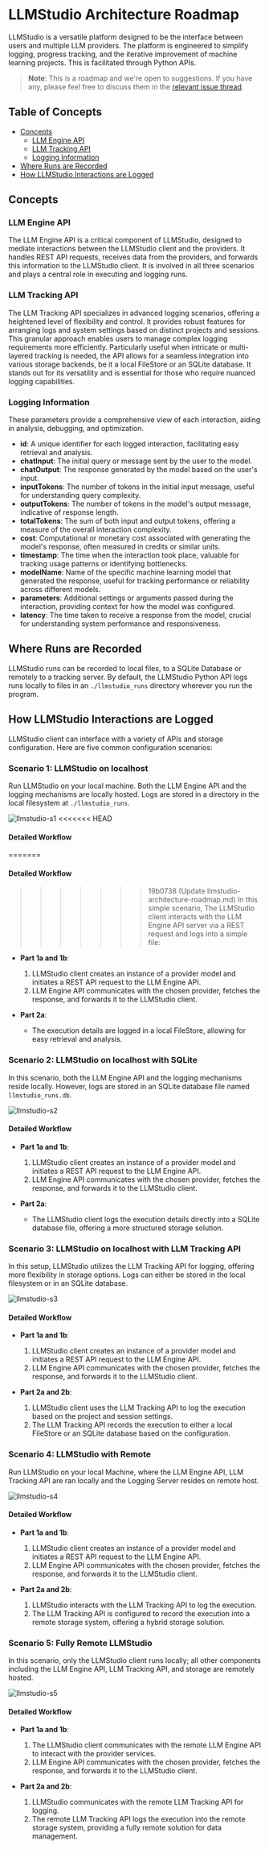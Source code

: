 ```

```

# LLMStudio Architecture Roadmap

LLMStudio is a versatile platform designed to be the interface between users and multiple LLM providers. The platform is engineered to simplify logging, progress tracking, and the iterative improvement of machine learning projects. This is facilitated through Python APIs.

> **Note**: This is a roadmap and we're open to suggestions. If you have any, please feel free to discuss them in the [relevant issue thread](https://github.com/TensorOpsAI/LLMstudio/issues/14).
## Table of Concepts

- [Concepts](#concepts)
  - [LLM Engine API](#llm-engine-api)
  - [LLM Tracking API](#llm-tracking-api)
  - [Logging Information](#logging-information)
- [Where Runs are Recorded](#where-runs-are-recorded)
- [How LLMStudio Interactions are Logged](#how-llmstudio-interactions-are-logged)

## Concepts

### LLM Engine API

The LLM Engine API is a critical component of LLMStudio, designed to mediate interactions between the LLMStudio client and the providers. It handles REST API requests, receives data from the providers, and forwards this information to the LLMStudio client. It is involved in all three scenarios and plays a central role in executing and logging runs.

### LLM Tracking API

The LLM Tracking API specializes in advanced logging scenarios, offering a heightened level of flexibility and control. It provides robust features for arranging logs and system settings based on distinct projects and sessions. This granular approach enables users to manage complex logging requirements more efficiently. Particularly useful when intricate or multi-layered tracking is needed, the API allows for a seamless integration into various storage backends, be it a local FileStore or an SQLite database. It stands out for its versatility and is essential for those who require nuanced logging capabilities.

### Logging Information

These parameters provide a comprehensive view of each interaction, aiding in analysis, debugging, and optimization.

- **id**: A unique identifier for each logged interaction, facilitating easy retrieval and analysis.
- **chatInput**: The initial query or message sent by the user to the model.
- **chatOutput**: The response generated by the model based on the user's input.
- **inputTokens**: The number of tokens in the initial input message, useful for understanding query complexity.
- **outputTokens**: The number of tokens in the model's output message, indicative of response length.
- **totalTokens**: The sum of both input and output tokens, offering a measure of the overall interaction complexity.
- **cost**: Computational or monetary cost associated with generating the model's response, often measured in credits or similar units.
- **timestamp**: The time when the interaction took place, valuable for tracking usage patterns or identifying bottlenecks.
- **modelName**: Name of the specific machine learning model that generated the response, useful for tracking performance or reliability across different models.
- **parameters**: Additional settings or arguments passed during the interaction, providing context for how the model was configured.
- **latency**: The time taken to receive a response from the model, crucial for understanding system performance and responsiveness.

## Where Runs are Recorded

LLMStudio runs can be recorded to local files, to a SQLite Database or remotely to a tracking server. By default, the LLMStudio Python API logs runs locally to files in an `./llmstudio_runs` directory wherever you run the program.

## How LLMStudio Interactions are Logged

LLMStudio client can interface with a variety of APIs and storage configuration. Here are five common configuration scenarios:

### Scenario 1: LLMStudio on localhost

Run LLMStudio on your local machine. Both the LLM Engine API and the logging mechanisms are locally hosted. Logs are stored in a directory in the local filesystem at `./llmstudio_runs`.

![llmstudio-s1](llmstudio-s1.png)
<<<<<<< HEAD
#### Detailed Workflow
=======

#### Detailed Workflow

>>>>>>> 19b0738 (Update llmstudio-architecture-roadmap.md)
In this simple scenario, The LLMStudio client interacts with the LLM Engine API server via a REST request and logs into a simple file:
- **Part 1a and 1b**:

  1. LLMStudio client creates an instance of a provider model and initiates a REST API request to the LLM Engine API.
  2. LLM Engine API communicates with the chosen provider, fetches the response, and forwards it to the LLMStudio client.
- **Part 2a**:

  - The execution details are logged in a local FileStore, allowing for easy retrieval and analysis.

### Scenario 2: LLMStudio on localhost with SQLite

In this scenario, both the LLM Engine API and the logging mechanisms reside locally. However, logs are stored in an SQLite database file named `llmstudio_runs.db`.

![llmstudio-s2](llmstudio-s2.png)

#### Detailed Workflow

- **Part 1a and 1b**:

  1. LLMStudio client creates an instance of a provider model and initiates a REST API request to the LLM Engine API.
  2. LLM Engine API communicates with the chosen provider, fetches the response, and forwards it to the LLMStudio client.
- **Part 2a**:

  - The LLMStudio client logs the execution details directly into a SQLite database file, offering a more structured storage solution.

### Scenario 3: LLMStudio on localhost with LLM Tracking API

In this setup, LLMStudio utilizes the LLM Tracking API for logging, offering more flexibility in storage options. Logs can either be stored in the local filesystem or in an SQLite database.

![llmstudio-s3](llmstudio-s3.png)

#### Detailed Workflow

- **Part 1a and 1b**:

  1. LLMStudio client creates an instance of a provider model and initiates a REST API request to the LLM Engine API.
  2. LLM Engine API communicates with the chosen provider, fetches the response, and forwards it to the LLMStudio client.
- **Part 2a and 2b**:

  1. LLMStudio client uses the LLM Tracking API to log the execution based on the project and session settings.
  2. The LLM Tracking API records the execution to either a local FileStore or an SQLite database based on the configuration.

### Scenario 4: LLMStudio with Remote

Run LLMStudio on your local Machine, where the LLM Engine API, LLM Tracking API are ran locally and the Logging Server resides on remote host.

![llmstudio-s4](llmstudio-s4.png)

#### Detailed Workflow

- **Part 1a and 1b**:

  1. LLMStudio client creates an instance of a provider model and initiates a REST API request to the LLM Engine API.
  2. LLM Engine API communicates with the chosen provider, fetches the response, and forwards it to the LLMStudio client.
- **Part 2a and 2b**:

  1. LLMStudio interacts with the LLM Tracking API to log the execution.
  2. The LLM Tracking API is configured to record the execution into a remote storage system, offering a hybrid storage solution.

### Scenario 5: Fully Remote LLMStudio

In this scenario, only the LLMStudio client runs locally; all other components including the LLM Engine API, LLM Tracking API, and storage are remotely hosted.

![llmstudio-s5](llmstudio-s5.png)

#### Detailed Workflow

- **Part 1a and 1b**:

  1. The LLMStudio client communicates with the remote LLM Engine API to interact with the provider services.
  2. LLM Engine API communicates with the chosen provider, fetches the response, and forwards it to the LLMStudio client.
- **Part 2a and 2b**:

  1. LLMStudio communicates with the remote LLM Tracking API for logging.
  2. The remote LLM Tracking API logs the execution into the remote storage system, providing a fully remote solution for data management.
